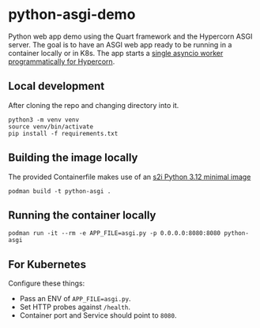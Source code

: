# python-asgi-demo
Python web app demo using the Quart framework and the Hypercorn ASGI server.
The goal is to have an ASGI web app ready to be running in a container locally or in K8s.
The app starts a [single asyncio worker programmatically for Hypercorn](https://hypercorn.readthedocs.io/en/latest/how_to_guides/api_usage.html#features-caveat). 

## Local development
After cloning the repo and changing directory into it.
```shell
python3 -m venv venv
source venv/bin/activate
pip install -f requirements.txt
```

## Building the image locally
The provided Containerfile makes use of an [s2i Python 3.12 minimal image](https://github.com/sclorg/s2i-python-container/tree/master/3.12-minimal)
```shell
podman build -t python-asgi .
```

## Running the container locally
```shell
podman run -it --rm -e APP_FILE=asgi.py -p 0.0.0.0:8080:8080 python-asgi
```

## For Kubernetes
Configure these things:
- Pass an ENV of `APP_FILE=asgi.py`.
- Set HTTP probes against `/health`.
- Container port and Service should point to `8080`.